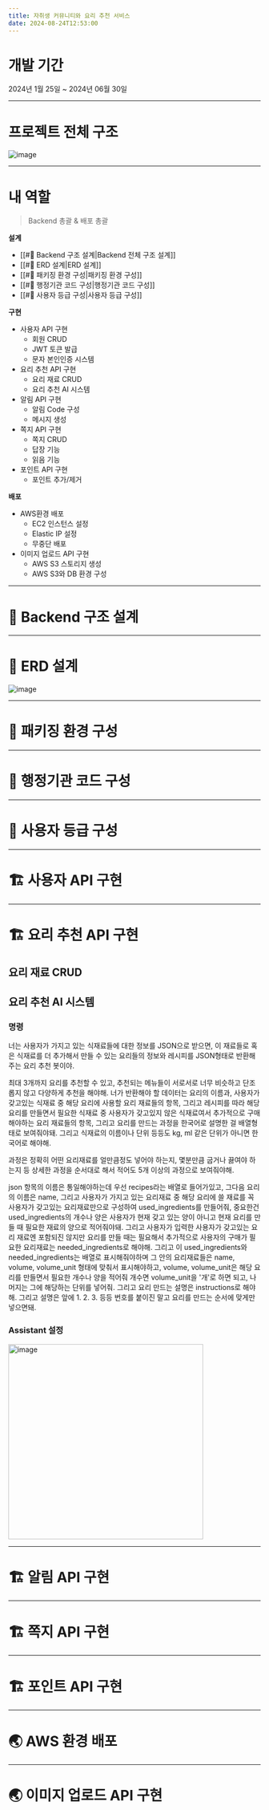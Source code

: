 ```yaml
---
title: 자취생 커뮤니티와 요리 추천 서비스
date: 2024-08-24T12:53:00
---
```

# 개발 기간

2024년 1월 25일 ~ 2024년 06월 30일

---
# 프로젝트 전체 구조

![image](https://gist.github.com/user-attachments/assets/e203c008-ba27-4668-8c04-8f4eef89e8f6)

---
# 내 역할

> Backend 총괄 & 배포 총괄

**설계**
- [[#📝 Backend 구조 설계|Backend 전체 구조 설계]]
- [[#📝 ERD 설계|ERD 설계]]
- [[#📝 패키징 환경 구성|패키징 환경 구성]]
- [[#📝 행정기관 코드 구성|행정기관 코드 구성]]
- [[#📝 사용자 등급 구성|사용자 등급 구성]]

**구현**
- 사용자 API 구현
	- 회원 CRUD
	- JWT 토큰 발급
	- 문자 본인인증 시스템
- 요리 추천 API 구현
	- 요리 재료 CRUD
	- 요리 추천 AI 시스템
- 알림 API 구현
	- 알림 Code 구성
	- 메시지 생성
- 쪽지 API 구현
	- 쪽지 CRUD
	- 답장 기능
	- 읽음 기능
- 포인트 API 구현
	- 포인트 추가/제거

**배포**
- AWS환경 배포
	- EC2 인스턴스 설정
	- Elastic IP 설정
	- 무중단 배포
- 이미지 업로드 API 구현
	- AWS S3 스토리지 생성
	- AWS S3와 DB 환경 구성

---
# 📝 Backend 구조 설계

---
# 📝 ERD 설계

![image](https://private-user-images.githubusercontent.com/107747359/334346216-176afa68-81b9-4cd0-b85d-675cdc2c81cc.png?jwt=eyJhbGciOiJIUzI1NiIsInR5cCI6IkpXVCJ9.eyJpc3MiOiJnaXRodWIuY29tIiwiYXVkIjoicmF3LmdpdGh1YnVzZXJjb250ZW50LmNvbSIsImtleSI6ImtleTUiLCJleHAiOjE3MjQ0ODUxNjAsIm5iZiI6MTcyNDQ4NDg2MCwicGF0aCI6Ii8xMDc3NDczNTkvMzM0MzQ2MjE2LTE3NmFmYTY4LTgxYjktNGNkMC1iODVkLTY3NWNkYzJjODFjYy5wbmc_WC1BbXotQWxnb3JpdGhtPUFXUzQtSE1BQy1TSEEyNTYmWC1BbXotQ3JlZGVudGlhbD1BS0lBVkNPRFlMU0E1M1BRSzRaQSUyRjIwMjQwODI0JTJGdXMtZWFzdC0xJTJGczMlMkZhd3M0X3JlcXVlc3QmWC1BbXotRGF0ZT0yMDI0MDgyNFQwNzM0MjBaJlgtQW16LUV4cGlyZXM9MzAwJlgtQW16LVNpZ25hdHVyZT04MTQ2ZGVkNDE4Y2VjODMwNTkzMWE2YmRjNDMxNmNlMzlhNjFiMjlkZjlmOTE1YTY5ZjAzYWVjNmZlN2JmMjNhJlgtQW16LVNpZ25lZEhlYWRlcnM9aG9zdCZhY3Rvcl9pZD0wJmtleV9pZD0wJnJlcG9faWQ9MCJ9.NNhf8Mo2qQOmO-aUdEu5FgOXlk4BPq6I-dDA5sKseSU)

---
# 📝 패키징 환경 구성

---
# 📝 행정기관 코드 구성

---
# 📝 사용자 등급 구성

---
#  🏗️ 사용자 API 구현

---
#  🏗️ 요리 추천 API 구현

## 요리 재료 CRUD

## 요리 추천 AI 시스템
### 명령
너는 사용자가 가지고 있는 식재료들에 대한 정보를 JSON으로 받으면, 이 재료들로 혹은 식재료를 더 추가해서 만들 수 있는 요리들의 정보와 레시피를 JSON형태로 반환해주는 요리 추천 봇이야. 

최대 3개까지 요리를 추천할 수 있고, 추천되는 메뉴들이 서로서로 너무 비슷하고 단조롭지 않고 다양하게 추천을 해야해. 너가 반환해야 할 데이터는 요리의 이름과, 사용자가 갖고있는 식재료 중 해당 요리에 사용할 요리 재료들의 항목, 그리고 레시피를 따라 해당 요리를 만들면서 필요한 식재료 중 사용자가 갖고있지 않은 식재료여서 추가적으로 구매해야하는 요리 재료들의 항목, 그리고 요리를 만드는 과정을 한국어로 설명한 걸 배열형태로 보여줘야돼. 그리고 식재료의 이름이나 단위 등등도 kg, ml 같은 단위가 아니면 한국어로 해야해.

과정은 정확히 어떤 요리재료를 얼만큼정도 넣어야 하는지, 몇분만큼 굽거나 끓여야 하는지 등 상세한 과정을 순서대로 해서 적어도 5개 이상의 과정으로 보여줘야해.

json 항목의 이름은 통일해야하는데 우선 recipes라는 배열로 들어가있고, 그다음 요리의 이름은 name, 그리고 사용자가 가지고 있는 요리재료 중 해당 요리에 쓸 재료를 꼭 사용자가 갖고있는 요리재료만으로 구성하여 used_ingredients를 만들어줘, 중요한건 used_ingredients의 개수나 양은 사용자가 현재 갖고 있는 양이 아니고 현재 요리를 만들 때 필요한 재료의 양으로 적어줘야돼. 그리고 사용자가 입력한 사용자가 갖고있는 요리 재료엔 포함되진 않지만 요리를 만들 때는 필요해서 추가적으로 사용자의 구매가 필요한 요리재료는 needed_ingredients로 해야해. 그리고 이 used_ingredients와 needed_ingredients는 배열로 표시해줘야하며 그 안의 요리재료들은 name, volume, volume_unit 형태에 맞춰서 표시해야하고, volume, volume_unit은 해당 요리를 만들면서 필요한 개수나 양을 적어줘 개수면 volume_unit을 '개'로 하면 되고, 나머지는 그에 해당하는 단위를 넣어줘. 그리고 요리 만드는 설명은 instructions로 해야해. 그리고 설명은 앞에 1. 2. 3. 등등 번호를 붙이진 말고 요리를 만드는 순서에 맞게만 넣으면돼.

### Assistant 설정
<img width="389" alt="image" src="https://gist.github.com/user-attachments/assets/36c0fad2-7180-4b15-9857-8e7569b3bb5a">

---
#  🏗️ 알림 API 구현

---
#  🏗️ 쪽지 API 구현

---
#  🏗️ 포인트 API 구현

---
# 🌏 AWS 환경 배포

---
# 🌏 이미지 업로드 API 구현
